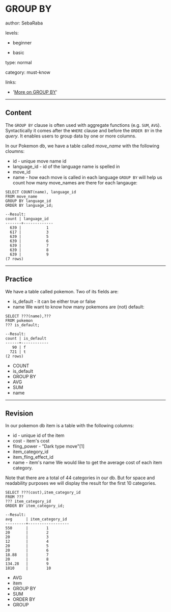 # GROUP BY
author: SebaRaba

levels:

  - beginner

  - basic

type: normal

category: must-know

links:

  - '[More on GROUP BY](https://www.techonthenet.com/sql/group_by.php)'

---
## Content

The `GROUP BY` clause is often used with aggregate functions (e.g. `SUM`, `AVG`). Syntactically it comes after the `WHERE` clause and before the `ORDER BY` in the *query*. It enables users to group data by one or more columns.

In our Pokemon db, we have a table called *move_name* with the following cloumns:
- id - unique move name id
- language_id - id of the language name is spelled in
- move_id
- name - how each move is called in each language
`GROUP BY` will help us count how many move_names are there for each langauge:

```
SELECT COUNT(name), language_id
FROM move_name
GROUP BY language_id
ORDER BY language_id;

--Result:
count | language_id
-------+-------------
  639 |           1
  617 |           3
  639 |           5
  639 |           6
  639 |           7
  639 |           8
  639 |           9
(7 rows)
```
---
## Practice

We have a table called pokemon. Two of its fields are:
- is_default - it can be either true or false
- name
We want to know how many pokemons are (not) default:
```
SELECT ???(name),???
FROM pokemon
??? is_default;

--Result:
count | is_default
------+------------
   90 | f
  721 | t
(2 rows)
```

* COUNT
* is_default
* GROUP BY
* AVG
* SUM
* name

---
## Revision

In our pokemon db item is a table with the following columns:
- id - unique id of the item
- cost - item's cost
- fling_power - "Dark type move"[1]
- item_category_id
- item_fling_effect_id
- name - item's name
We would like to get the average cost of each item category.

Note that there are a total of 44 categories in our db. But for space and readability purposes we will display the result for the first 10 categories.

```
SELECT ???(cost),item_category_id
FROM ???
??? item_category_id
ORDER BY item_category_id;

--Result:
avg      | item_category_id
---------+------------------
550      |        1
20       |        2
20       |        3
12       |        4
20       |        5
20       |        6
18.88    |        7
20       |        8
134.28   |        9
1810     |        10
```

* AVG
* item
* GROUP BY
* SUM
* ORDER BY
* GROUP
